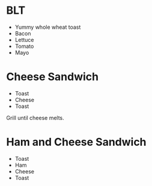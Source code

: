 # BLT

- Yummy whole wheat toast
- Bacon
- Lettuce
- Tomato
- Mayo

# Cheese Sandwich

- Toast
- Cheese
- Toast

Grill until cheese melts.

# Ham and Cheese Sandwich

- Toast
- Ham
- Cheese
- Toast
